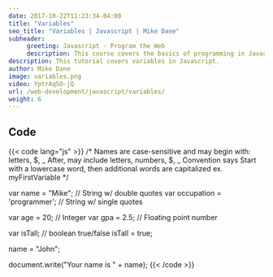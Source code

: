```yaml
---
date: 2017-10-22T11:23:34-04:00
title: "Variables"
seo_title: "Variables | Javascript | Mike Dane"
subheader:
     greeting: Javascript - Program the Web
     description: This course covers the basics of programming in Javascript. Work your way through the videos and we'll teach you everything you need to know to make your website more responsive!
description: This tutorial covers variables in Javascript.
author: Mike Dane
image: variables.png
video: YptrAq5O-jQ
url: /web-development/javascript/variables/
weight: 6
---
```


## Code

{{< code lang="js" >}}
/*
Names are case-sensitive and may begin with:
     letters, $, _
After, may include
     letters, numbers, $, _
Convention says
     Start with a lowercase word, then additional words are capitalized
     ex. myFirstVariable
*/

var name = "Mike";                 // String w/ double quotes
var occupation = 'programmer';     // String w/ single quotes

var age = 20;                      // Integer
var gpa = 2.5;                     // Floating point number

var isTall;                        // boolean true/false
isTall = true;

name = "John";

document.write("Your name is " + name);
{{< /code >}}